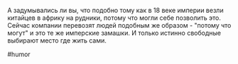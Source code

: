 А задумывались ли вы, что подобно тому как в 18 веке империи везли китайцев в африку на рудники, потому что могли себе позволить это. Сейчас компании перевозят людей подобным же образом - "потому что могут" и это те же имперские замашки. 
И только истинно свободные выбирают место где жить сами. 

#humor